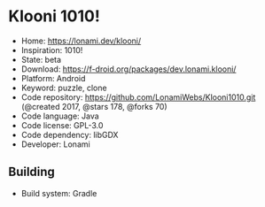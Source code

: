# Klooni 1010!

- Home: https://lonami.dev/klooni/
- Inspiration: 1010!
- State: beta
- Download: https://f-droid.org/packages/dev.lonami.klooni/
- Platform: Android
- Keyword: puzzle, clone
- Code repository: https://github.com/LonamiWebs/Klooni1010.git (@created 2017, @stars 178, @forks 70)
- Code language: Java
- Code license: GPL-3.0
- Code dependency: libGDX
- Developer: Lonami

## Building

- Build system: Gradle
